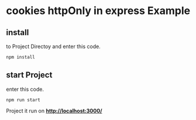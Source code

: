 # cookies httpOnly in express Example

## install
to Project Directoy and enter this code.

    npm install

## start Project
enter this code.
  

    npm run start
Project it run on **[http://localhost:3000/](http://localhost:3000/)**